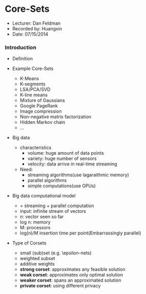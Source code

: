 Core-Sets
==========
* Lecturer: Dan Feldman
* Recorded by: Huangxin
* Date: 07/15/2014

### Introduction
- Definition
	
- Example Core-Sets
	- K-Means
	- K-segments
	- LSA/PCA/SVD
	- K-line means
	- Mixture of Gaussians
	- Google PageRank
	- Image compression
	- Non-negative matrix factorization
	- Hidden Markov chain
	- ...
- Big data
	- characteristics
		- volume: huge amount of data points
		- variety: huge number of sensors
		- velocity: data arrive in real-time streaming
	- Need:
		- streaming algorithms(use lagaraithmic memory)
		- parallel algorithms
		- simple computations(use GPUs)
- Big data computational model
	- = streaming + parallel computation
	- input: infinite stream of vectors
	- n: vector seen so far
	- log n: memory
	- M: processors
	- log(n)/M insertion time per point(Embarrassingly parallel)
- Type of Corsets
	- small (sub)set (e.g. \epsilon-nets)
	- weighted subset
	- additive weights
	- **strong corset**: approximates any feasible solution
	- **weak corset**: approximates only optimal solution
	- **weaker corset**: spans an approximated solution
	- **private corset**: using different privacy
	

